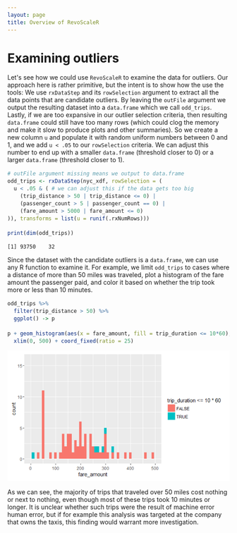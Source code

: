 ```yaml
---
layout: page
title: Overview of RevoScaleR
---
```

# Examining outliers

Let's see how we could use `RevoScaleR` to examine the data for outliers.  Our approach here is rather primitive, but the intent is to show how the use the tools:  We use `rxDataStep` and its `rowSelection` argument to extract all the data points that are candidate outliers.  By leaving the `outFile` argument we output the resulting dataset into a `data.frame` which we call `odd_trips`.  Lastly, if we are too expansive in our outlier selection criteria, then resulting `data.frame` could still have too many rows (which could clog the memory and make it slow to produce plots and other summaries).  So we create a new column `u` and populate it with random uniform numbers between 0 and 1, and we add `u < .05` to our `rowSelection` criteria.  We can adjust this number to end up with a smaller `data.frame` (threshold closer to 0) or a larger `data.frame` (threshold closer to 1).

```R
# outFile argument missing means we output to data.frame
odd_trips <- rxDataStep(nyc_xdf, rowSelection = (
  u < .05 & ( # we can adjust this if the data gets too big
    (trip_distance > 50 | trip_distance <= 0) |
    (passenger_count > 5 | passenger_count == 0) |
    (fare_amount > 5000 | fare_amount <= 0)
)), transforms = list(u = runif(.rxNumRows)))

print(dim(odd_trips))
```

```Rout
[1] 93750    32
```

Since the dataset with the candidate outliers is a `data.frame`, we can use any R function to examine it.  For example, we limit `odd_trips` to cases where a distance of more than 50 miles was traveled, plot a histogram of the fare amount the passenger paid, and color it based on whether the trip took more or less than 10 minutes.

```R
odd_trips %>% 
  filter(trip_distance > 50) %>%
  ggplot() -> p

p + geom_histogram(aes(x = fare_amount, fill = trip_duration <= 10*60), binwidth = 10) +
  xlim(0, 500) + coord_fixed(ratio = 25)
```

![fare amount distribution for long trips](21d_fare_amount_histogram.png)

As we can see, the majority of trips that traveled over 50 miles cost nothing or next to nothing, even though most of these trips took 10 minutes or longer.  It is unclear whether such trips were the result of machine error human error, but if for example this analysis was targeted at the company that owns the taxis, this finding would warrant more investigation.
